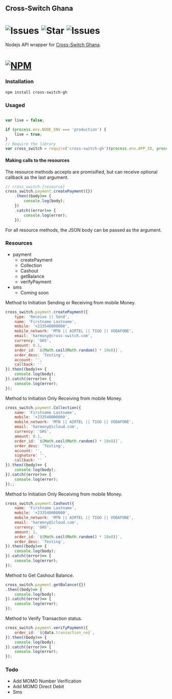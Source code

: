 ## Cross-Switch Ghana 

# ![Issues](https://img.shields.io/github/issues/harmonizerblinks/Cross-Switch-Ghana) ![Star](https://img.shields.io/github/stars/harmonizerblinks/Cross-Switch-Ghana) ![Issues](https://img.shields.io/github/license/harmonizerblinks/Cross-Switch-Ghana)

Nodejs API wrapper for [Cross-Switch Ghana](https://docs.cross-switch.app).

# [![NPM](https://nodei.co/npm/cross-switch-gh.png)](https://nodei.co/npm/cross-switch-gh/)

### Installation

```
npm install cross-switch-gh
```

### Usaged

```js

var live = false;

if (process.env.NODE_ENV === 'production') {
	live = true;
}
// Require the library
var cross_switch = require('cross-switch-gh')(process.env.APP_ID, process.env.APP_KEY, live);


```

#### Making calls to the resources
The resource methods accepts are promisified, but can receive optional callback as the last argument.

```js
// cross_switch.{resource}
cross_switch.payment.createPayment({})
	.then((body)=> {
  		console.log(body);
	})
	.catch((error)=> {
		console.log(error);
	});
```



For all resource methods, the JSON body can be passed as the argument.

### Resources

- payment
  - createPayment
  - Collection
  - Cashout
  - getBalance
  - verifyPayment
- sms 
  - Coming soon

Method to Initiation Sending or Receiving from mobile Money.

```js
cross_switch.payment.createPayment({
	type: 'Receive || Send',
	name: 'Firstname Lastname',
	mobile: '+233540000000',
	mobile_network: 'MTN || AIRTEL || TIGO || VODAFONE',
	email: 'harmony@cross-switch.com',
	currency: 'GHS',
	amount: 0.1,
	order_id: `${Math.ceil(Math.random() * 10e8)}`,
	order_desc: 'Testing',
	account: '',
	callback: ''
}).then((body)=> {
	console.log(body);
}).catch((error)=> {
	console.log(error);
});
```

Method to Initiation Only Receiving from mobile Money.

```js
cross_switch.payment.Collection({
	name: 'Firstname Lastname',
	mobile: '+233540000000',
	mobile_network: 'MTN || AIRTEL || TIGO || VODAFONE',
	email: 'harmony@icloud.com',
	currency: 'GHS',
	amount: 0.1,
	order_id: `${Math.ceil(Math.random() * 10e8)}`,
	order_desc: 'Testing',
	account: '',
	signature: '',
	callback: ''
}).then((body)=> {
	console.log(body);
}).catch((error)=> {
	console.log(error);
});;
```

Method to Initiation Only Receiving from mobile Money.

```js
cross_switch.payment.Cashout({
	name: 'Firstname Lastname',
	mobile: '+233540000000',
	mobile_network: 'MTN || AIRTEL || TIGO || VODAFONE',
	email: 'harmony@icloud.com',
	currency: 'GHS',
	amount: 1,
	order_id: `${Math.ceil(Math.random() * 10e8)}`,
	order_desc: 'Testing',
}).then((body)=> {
	console.log(body);
}).catch((error)=> {
	console.log(error);
});
```


Method to Get Cashout Balance.

```js
cross_switch.payment.getBalance({})
.then((body)=> {
	console.log(body);
}).catch((error)=> {
	console.log(error);
});
```

Method to Verify Transaction status.

```js
cross_switch.payment.verifyPayment({
	order_id: `${data.transaction_no}`,
}).then((body)=> {
	console.log(body);
}).catch((error)=> {
	console.log(error);
});
```
  

### Todo

- Add MOMO Number Verification
- Add MOMO Direct Debit
- Sms

